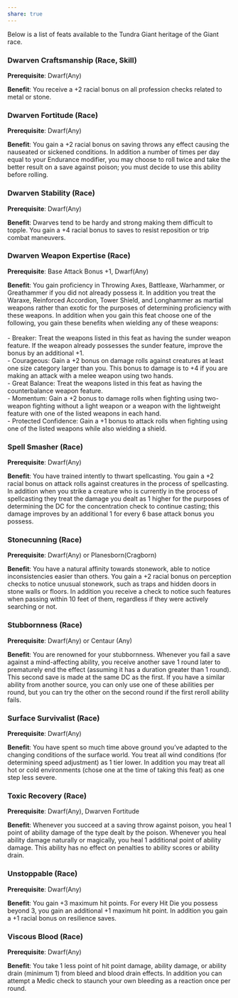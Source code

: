 ```yaml
---
share: true
---
```


Below is a list of feats available to the Tundra Giant heritage of the Giant race.

<h3><span><p>Dwarven Craftsmanship (Race, Skill)</p></span></h3><p><span><p><b>Prerequisite</b>:    Dwarf(Any)<br></p></span></p><p><span><p><b>Benefit</b>:    You receive a +2 racial bonus on all profession checks related to metal or stone.<br></p></span></p><h3><span><p>Dwarven Fortitude (Race)</p></span></h3><p><span><p><b>Prerequisite</b>:    Dwarf(Any)<br></p></span></p><p><span><p><b>Benefit</b>:    You gain a +2 racial bonus on saving throws any effect causing the nauseated or sickened conditions. In addition a number of times per day equal to your Endurance modifier, you may choose to roll twice and take the better result on a save against poison; you must decide to use this ability before rolling.<br></p></span></p><h3><span><p>Dwarven Stability (Race)</p></span></h3><p><span><p><b>Prerequisite</b>:    Dwarf(Any)<br></p></span></p><p><span><p><b>Benefit</b>:    Dwarves tend to be hardy and strong making them difficult to topple. You gain a +4 racial bonus to saves to resist reposition or trip combat maneuvers.<br></p></span></p><h3><span><p>Dwarven Weapon Expertise (Race)</p></span></h3><p><span><p><b>Prerequisite</b>:    Base Attack Bonus +1, Dwarf(Any)<br></p></span></p><p><span><p><b>Benefit</b>:    You gain proficiency in Throwing Axes, Battleaxe, Warhammer, or Greathammer if you did not already possess it. In addition you treat the Waraxe, Reinforced Accordion, Tower Shield, and Longhammer as martial weapons rather than exotic for the purposes of determining proficiency with these weapons. In addition when you gain this feat choose one of the following, you gain these benefits when wielding any of these weapons:<br><br>- Breaker: Treat the weapons listed in this feat as having the sunder weapon feature. If the weapon already possesses the sunder feature, improve the bonus by an additional +1.<br>- Courageous: Gain a +2 bonus on damage rolls against creatures at least one size category larger than you. This bonus to damage is to +4 if you are making an attack with a melee weapon using two hands.<br>- Great Balance: Treat the weapons listed in this feat as having the counterbalance weapon feature.<br>- Momentum: Gain a +2 bonus to damage rolls when fighting using two-weapon fighting without a light weapon or a weapon with the lightweight feature with one of the listed weapons in each hand.<br>- Protected Confidence: Gain a +1 bonus to attack rolls when fighting using one of the listed weapons while also wielding a shield.<br></p></span></p><h3><span><p>Spell Smasher (Race)</p></span></h3><p><span><p><b>Prerequisite</b>:    Dwarf(Any)<br></p></span></p><p><span><p><b>Benefit</b>:    You have trained intently to thwart spellcasting. You gain a +2 racial bonus on attack rolls against creatures in the process of spellcasting. In addition when you strike a creature who is currently in the process of spellcasting they treat the damage you dealt as 1 higher for the purposes of determining the DC for the concentration check to continue casting; this damage improves by an additional 1 for every 6 base attack bonus you possess.<br></p></span></p><h3><span><p>Stonecunning (Race)</p></span></h3><p><span><p><b>Prerequisite</b>:    Dwarf(Any) or Planesborn(Cragborn)<br></p></span></p><p><span><p><b>Benefit</b>:    You have a natural affinity towards stonework, able to notice inconsistencies easier than others. You gain a +2 racial bonus on perception checks to notice unusual stonework, such as traps and hidden doors in stone walls or floors. In addition you receive a check to notice such features when passing within 10 feet of them, regardless if they were actively searching or not.<br></p></span></p><h3><span><p>Stubbornness (Race)</p></span></h3><p><span><p><b>Prerequisite</b>:    Dwarf(Any) or Centaur (Any)<br></p></span></p><p><span><p><b>Benefit</b>:    You are renowned for your stubbornness. Whenever you fail a save against a mind-affecting ability, you receive another save 1 round later to prematurely end the effect (assuming it has a duration greater than 1 round). This second save is made at the same DC as the first. If you have a similar ability from another source, you can only use one of these abilities per round, but you can try the other on the second round if the first reroll ability fails.<br></p></span></p><h3><span><p>Surface Survivalist (Race)</p></span></h3><p><span><p><b>Prerequisite</b>:    Dwarf(Any)<br></p></span></p><p><span><p><b>Benefit</b>:    You have spent so much time above ground you’ve adapted to the changing conditions of the surface world. You treat all wind conditions (for determining speed adjustment) as 1 tier lower. In addition you may treat all hot or cold environments (chose one at the time of taking this feat) as one step less severe.<br></p></span></p><h3><span><p>Toxic Recovery (Race)</p></span></h3><p><span><p><b>Prerequisite</b>:    Dwarf(Any), Dwarven Fortitude<br></p></span></p><p><span><p><b>Benefit</b>:    Whenever you succeed at a saving throw against poison, you heal 1 point of ability damage of the type dealt by the poison. Whenever you heal ability damage naturally or magically, you heal 1 additional point of ability damage. This ability has no effect on penalties to ability scores or ability drain.<br></p></span></p><h3><span><p>Unstoppable (Race)</p></span></h3><p><span><p><b>Prerequisite</b>:    Dwarf(Any)<br></p></span></p><p><span><p><b>Benefit</b>:    You gain +3 maximum hit points. For every Hit Die you possess beyond 3, you gain an additional +1 maximum hit point. In addition you gain a +1 racial bonus on resilience saves.<br></p></span></p><h3><span><p>Viscous Blood (Race)</p></span></h3><p><span><p><b>Prerequisite</b>:    Dwarf(Any)<br></p></span></p><p><span><p><b>Benefit</b>:    You take 1 less point of hit point damage, ability damage, or ability drain (minimum 1) from bleed and blood drain effects. In addition you can attempt a Medic check to staunch your own bleeding as a reaction once per round.<br></p></span></p>